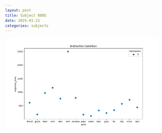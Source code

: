 ```yaml
---
layout: post
title: Subject 8005
date: 2025-01-21
categories: subjects
---
```


![](data/8005/run-25/8005_rt_acc_fuzzy_delay.png)
